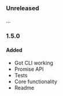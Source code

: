 ### Unreleased
...


### 1.5.0

#### Added
- Got CLI working
- Promise API
- Tests
- Core functionality
- Readme
